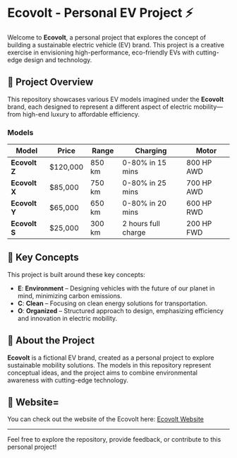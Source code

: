 # Ecovolt - Personal EV Project ⚡

Welcome to **Ecovolt**, a personal project that explores the concept of building a sustainable electric vehicle (EV) brand. This project is a creative exercise in envisioning high-performance, eco-friendly EVs with cutting-edge design and technology.

## 🚗 Project Overview

This repository showcases various EV models imagined under the **Ecovolt** brand, each designed to represent a different aspect of electric mobility—from high-end luxury to affordable efficiency.

### Models

| Model       | Price   | Range   | Charging | Motor |
| ----------- | ------- | ------- | -------- | ----- |
| **Ecovolt Z** | $120,000 | 850 km  | 0-80% in 15 mins | 800 HP AWD |
| **Ecovolt X** | $85,000  | 750 km  | 0-80% in 25 mins | 700 HP AWD |
| **Ecovolt Y** | $65,000  | 650 km  | 0-80% in 20 mins | 600 HP RWD |
| **Ecovolt S** | $25,000  | 300 km  | 2 hours full charge | 200 HP FWD |

## 🌱 Key Concepts

This project is built around these key concepts:

- **E**: **Environment** – Designing vehicles with the future of our planet in mind, minimizing carbon emissions.
- **C**: **Clean** – Focusing on clean energy solutions for transportation.
- **O**: **Organized** – Structured approach to design, emphasizing efficiency and innovation in electric mobility.

## 📄 About the Project

**Ecovolt** is a fictional EV brand, created as a personal project to explore sustainable mobility solutions. The models in this repository represent conceptual ideas, and the project aims to combine environmental awareness with cutting-edge technology.

## 🔗 Website=

You can check out the website of the Ecovolt here: [Ecovolt Website](https://adriannarendra.github.io/EcoVolt/)

---

Feel free to explore the repository, provide feedback, or contribute to this personal project!
